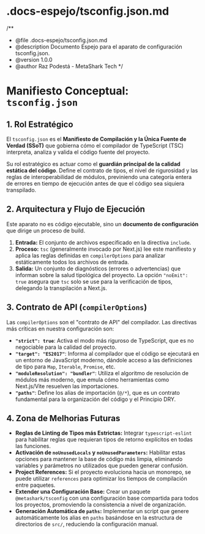 # .docs-espejo/tsconfig.json.md
/**
 * @file .docs-espejo/tsconfig.json.md
 * @description Documento Espejo para el aparato de configuración tsconfig.json.
 * @version 1.0.0
 * @author Raz Podestá - MetaShark Tech
 */

# Manifiesto Conceptual: `tsconfig.json`

## 1. Rol Estratégico

El `tsconfig.json` es el **Manifiesto de Compilación y la Única Fuente de Verdad (SSoT)** que gobierna cómo el compilador de TypeScript (TSC) interpreta, analiza y valida el código fuente del proyecto.

Su rol estratégico es actuar como el **guardián principal de la calidad estática del código**. Define el contrato de tipos, el nivel de rigurosidad y las reglas de interoperabilidad de módulos, previniendo una categoría entera de errores en tiempo de ejecución antes de que el código sea siquiera transpilado.

## 2. Arquitectura y Flujo de Ejecución

Este aparato no es código ejecutable, sino un **documento de configuración** que dirige un proceso de build.

1.  **Entrada:** El conjunto de archivos especificado en la directiva `include`.
2.  **Proceso:** `tsc` (generalmente invocado por Next.js) lee este manifiesto y aplica las reglas definidas en `compilerOptions` para analizar estáticamente todos los archivos de entrada.
3.  **Salida:** Un conjunto de diagnósticos (errores o advertencias) que informan sobre la salud tipológica del proyecto. La opción `"noEmit": true` asegura que `tsc` solo se use para la verificación de tipos, delegando la transpilación a Next.js.

## 3. Contrato de API (`compilerOptions`)

Las `compilerOptions` son el "contrato de API" del compilador. Las directivas más críticas en nuestra configuración son:

*   **`"strict": true`**: Activa el modo más riguroso de TypeScript, que es no negociable para la calidad del proyecto.
*   **`"target": "ES2017"`**: Informa al compilador que el código se ejecutará en un entorno de JavaScript moderno, dándole acceso a las definiciones de tipo para `Map`, `Iterable`, `Promise`, etc.
*   **`"moduleResolution": "bundler"`**: Utiliza el algoritmo de resolución de módulos más moderno, que emula cómo herramientas como Next.js/Vite resuelven las importaciones.
*   **`"paths"`**: Define los alias de importación (`@/*`), que es un contrato fundamental para la organización del código y el Principio DRY.

## 4. Zona de Melhorias Futuras

*   **Reglas de Linting de Tipos más Estrictas:** Integrar `typescript-eslint` para habilitar reglas que requieran tipos de retorno explícitos en todas las funciones.
*   **Activación de `noUnusedLocals` y `noUnusedParameters`:** Habilitar estas opciones para mantener la base de código más limpia, eliminando variables y parámetros no utilizados que pueden generar confusión.
*   **Project References:** Si el proyecto evoluciona hacia un monorepo, se puede utilizar `references` para optimizar los tiempos de compilación entre paquetes.
*   **Extender una Configuración Base:** Crear un paquete `@metashark/tsconfig` con una configuración base compartida para todos los proyectos, promoviendo la consistencia a nivel de organización.
*   **Generación Automática de `paths`:** Implementar un script que genere automáticamente los alias en `paths` basándose en la estructura de directorios de `src/`, reduciendo la configuración manual.